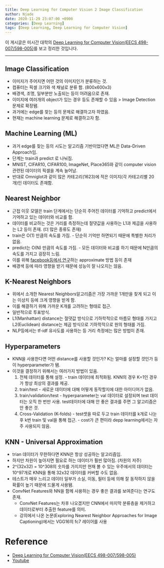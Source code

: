 ```yaml
---
title: Deep Learning for Computer Vision 2 Image Classification
author: Njade
date: 2020-11-29 23:07:00 +0900
categories: [Deep Learning]
tags: [Deep Learning, Deep Learning for Computer Vision]
---
```


이 게시글은 미시간 대학의 [Deep Learning for Computer Vision(EECS 498-007/598-005)](https://web.eecs.umich.edu/~justincj/teaching/eecs498/FA2020/)를 보고 정리한 것입니다.

---

## Image Classification
- 이미지가 주어지면 어떤 것의 이미지인가 분류하는 것.
- 컴퓨터는 픽셀 크기와 색 채널로 분류 함. (800x600x3)
- 배경색, 조명, 일부분만 노출되는 등이 어려움으로 존재.
- 이미지에 여러개의 object가 있는 경우 등도 존재할 수 있음 > Image Detection 문제로 확장됌.
- 과거에는 edge를 찾는 등의 문제로 해결하고자 하였음.
- 현재는 machine learning 문제로 해결하고자 함.
## Machine Learning (ML)
- 과거 edge를 찾는 등의 시도는 알고리즘 기반이었다면 ML은 Data-Driven Approach임.
- 단계는 train과 predict 로 나눠짐.
- MNIST, CIFAR10, CIFAR100, ImageNet, Place365와 같이 computer vision관련된 데이터의 픽셀을 계속 늘어남.
- 반대로 Omniglot과 같이 많은 카테고리(1623)에 적은 이미지(각 카테고리별 20개)인 데이터도 존재함.
## Nearest Neighbor
- 근접 이웃 모델은 train 단계에서는 단순히 주어진 데이터를 기억하고 predict에서 기억하고 있는 데이터와 비교를 함.
- 데이터를 비교하는 것은 거리를 측정하는데 절댓값을 사용하는 L1과 제곱을 사용하는 L2 등이 존재. (더 많은 종류도 존재)
- train은 O(1) 만큼의 속도를 가짐. - 단순히 기억만 하면되기 때문에 특별한 처리가 없음.
- predict는 O(N) 만큼의 속도를 가짐. - 모든 데이터와 비교를 하기 때문에 N만큼의 속도를 가지고 굉장히 느림.
- 이를 위해 [facebook등에서 연구](https://github.com/facebookresearch/faiss)하는 approximate 방법 등이 존재 
- 배경색 등에 따라 영향을 받기 때문에 성능이 잘 나오지는 않음.
## K-Nearest Neighbors
- 위에서 소개한 Nearest Neighbors알고리즘은 가장 가까운 1개만을 찾게 되고 이는 이상치 등에 크게 영향을 받게 함.
- 이를 해결하기 위해 가까운 K개를 고려하는 형태로 접근.
- 일반적으로 투표방식.
- L1(Manhattan) distance는 절댓값 방식으로 기하학적으로 마름모 형태를 가지고 L2(Euclidean) distance는 제곱 방식으로 기하학적으로 원의 형태를 가짐.
- NLP등에서는 tf-idf 유사도를 사용하는 등 거리 측정에는 많은 방법이 존재.
## Hyperparameters
- KNN을 사용한다면 어떤 distance를 사용할 것인가? K는 얼마를 설정할 것인가 등이 hyperparameter가 됌.
- 이것을 결정하기 위해서는 여러가지 방법이 있음.
    1. 전체 데이터를 통해 설정. - train 데이터에 최적화됨. KNN의 경우 K=1인 경우가 항상 최상의 결과를 제공.
    2. train/test - 새로운 데이터에 대해 어떻게 동작할지에 대한 아이디어가 없음.
    3. train/validation/test - hyperparameter는 val 데이터로 설정되며 test 데이터는 오직 한 번만 사용. test데이터에 대해 안 좋은 결과를 주면 그 알고리즘은 안 좋은 것.
    4. Cross-Validation (K-folds) - test셋을 따로 두고 train 데이터를 k개로 나눈 후 k번 train 및 val을 통해 접근. - cost가 큰 편이라 depp learning에서는 자주 사용되지 않음.
## KNN - Universal Approximation
- trian 데이터가 무한하다면 KNN은 항상 성공하는 알고리즘임.
- 하지만 차원이 높아지면 필요로 하는 데이터가 훨씬 많아짐. (차원의 저주)
- 2^(32x32) = 10^308의 숫자를 가지지만 현재 볼 수 있는 우주에서의 데이터는 10^97개로 KNN을 통해 32x32 데이터를 커버할 수도 없음.
- 테스트가 매우 느리고 데이터 일부가 소실, 이동, 필터 등에 의해 잘 동작하지 않을 확률이 높기 때문에 드물게 사용됌.
- ConvNet Features와 NN을 함께 사용하는 경우 좋은 결과를 보여준다는 연구도 존재.
    - ConvNet Features는 차후 나오겠지만 CNN에서 마지막 분류층을 제거하고 데이터로부터 추출한 feature를 의미.
    - 강의에서 나온 논문(Exploring Nearest Neighbor Approaches for Image Captioning)에서는 VGG16의 fc7 레이어를 사용

# Reference
- [Deep Learning for Computer Vision(EECS 498-007/598-005)](https://web.eecs.umich.edu/~justincj/teaching/eecs498/FA2020/)
- [Youtube](https://www.youtube.com/watch?v=dJYGatp4SvA&list=PL5-TkQAfAZFbzxjBHtzdVCWE0Zbhomg7r)

